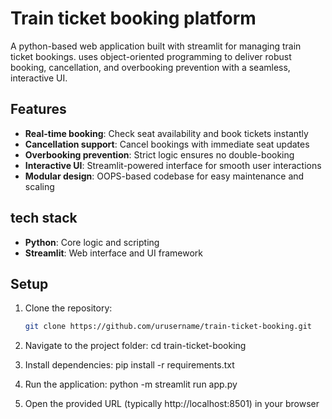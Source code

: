 # Train ticket booking platform

A python-based web application built with streamlit for managing train ticket bookings. uses object-oriented programming to deliver robust booking, cancellation, and overbooking prevention with a seamless, interactive UI.

## Features
- **Real-time booking**: Check seat availability and book tickets instantly
- **Cancellation support**: Cancel bookings with immediate seat updates
- **Overbooking prevention**: Strict logic ensures no double-booking
- **Interactive UI**: Streamlit-powered interface for smooth user interactions
- **Modular design**: OOPS-based codebase for easy maintenance and scaling

## tech stack
- **Python**: Core logic and scripting
- **Streamlit**: Web interface and UI framework

## Setup
1. Clone the repository:
   ```bash
   git clone https://github.com/urusername/train-ticket-booking.git
2. Navigate to the project folder:
   cd train-ticket-booking

3. Install dependencies:
   pip install -r requirements.txt

4. Run the application:
   python -m streamlit run app.py

5. Open the provided URL (typically http://localhost:8501) in your browser
